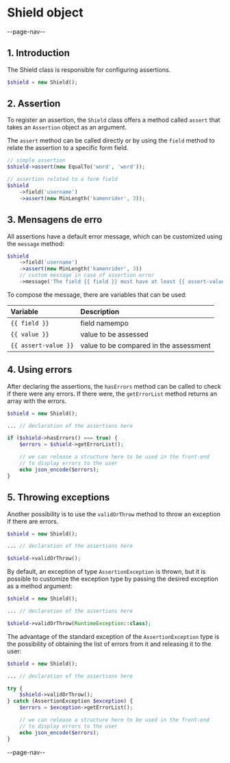 # Shield object

--page-nav--

## 1. Introduction

The Shield class is responsible for configuring assertions.

```php
$shield = new Shield();
```

## 2. Assertion

To register an assertion, the `Shield` class offers a method called `assert`
that takes an `Assertion` object as an argument.

The `assert` method can be called directly or by using the `field` method
to relate the assertion to a specific form field.

```php
// simple assertion
$shield->assert(new EqualTo('word', 'word'));
```

```php
// assertion related to a form field
$shield
    ->field('username')
    ->assert(new MinLength('kamenrider', 3));
```

## 3. Mensagens de erro

All assertions have a default error message, which can be customized using the
`message` method:

```php
$shield
    ->field('username')
    ->assert(new MinLength('kamenrider', 3))
    // custom message in case of assertion error
    ->message('The field {{ field }} must have at least {{ assert-value }} characters');
```

To compose the message, there are variables that can be used:

| Variable             | Description                            |
| :--                  | :--                                    |
| `{{ field }}`        | field namempo                          |
| `{{ value }}`        | value to be assessed                   |
| `{{ assert-value }}` | value to be compared in the assessment |

## 4. Using errors

After declaring the assertions, the `hasErrors` method can be called to check
if there were any errors. If there were, the `getErrorList` method returns an
array with the errors.

```php
$shield = new Shield();

... // declaration of the assertions here

if ($shield->hasErrors() === true) {
    $errors = $shield->getErrorList();

    // we can release a structure here to be used in the front-end
    // to display errors to the user
    echo json_encode($errors);
}
```

## 5. Throwing exceptions

Another possibility is to use the `validOrThrow` method to throw an exception if
there are errors.

```php
$shield = new Shield();

... // declaration of the assertions here

$shield->validOrThrow();
```

By default, an exception of type `AssertionException` is thrown, but it is possible
to customize the exception type by passing the desired exception as a method argument:

```php
$shield = new Shield();

... // declaration of the assertions here

$shield->validOrThrow(RuntimeException::class);
```

The advantage of the standard exception of the `AssertionException` type is the
possibility of obtaining the list of errors from it and releasing it to the user:

```php
$shield = new Shield();

... // declaration of the assertions here

try {
    $shield->validOrThrow();
} catch (AssertionException $exception) {
    $errors = $exception->getErrorList();

    // we can release a structure here to be used in the front-end
    // to display errors to the user
    echo json_encode($errors);
}
```

--page-nav--
